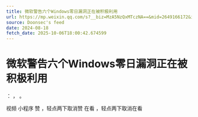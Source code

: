 ```yaml
---
title: 微软警告六个Windows零日漏洞正在被积极利用
url: https://mp.weixin.qq.com/s?__biz=MzA5NzQxMTczNA==&mid=2649166172&idx=2&sn=6a84004789e9d4abe8db7b6ab6017e17
source: Doonsec's feed
date: 2024-08-18
fetch_date: 2025-10-06T18:00:42.674599
---
```


# 微软警告六个Windows零日漏洞正在被积极利用

：
，
。

视频
小程序
赞
，轻点两下取消赞
在看
，轻点两下取消在看